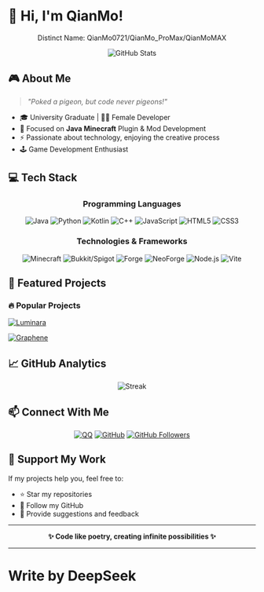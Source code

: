 # 👋 Hi, I'm QianMo!

<div align="center">

Distinct Name: QianMo0721/QianMo_ProMax/QianMoMAX

![GitHub Stats](https://github-readme-stats.vercel.app/api?username=QianMo0721&show_icons=true&theme=ambient_gradient)

</div>

## 🎮 About Me

> *"Poked a pigeon, but code never pigeons!"*

- 🎓 University Graduate | 👩‍💻 Female Developer
- 🎯 Focused on **Java Minecraft** Plugin & Mod Development
- ⚡ Passionate about technology, enjoying the creative process
- 🕹️ Game Development Enthusiast

## 💻 Tech Stack

<div align="center">

### Programming Languages
![Java](https://img.shields.io/badge/java-%23ED8B00.svg?style=for-the-badge&logo=openjdk&logoColor=white)
![Python](https://img.shields.io/badge/Python-3776AB?style=for-the-badge&logo=python&logoColor=white)
![Kotlin](https://img.shields.io/badge/kotlin-%237F52FF.svg?style=for-the-badge&logo=kotlin&logoColor=white)
![C++](https://img.shields.io/badge/C++-00599C?style=for-the-badge&logo=c%2B%2B&logoColor=white)
![JavaScript](https://img.shields.io/badge/JavaScript-F7DF1E?style=for-the-badge&logo=javascript&logoColor=black)
![HTML5](https://img.shields.io/badge/HTML5-E34F26?style=for-the-badge&logo=html5&logoColor=white)
![CSS3](https://img.shields.io/badge/CSS3-1572B6?style=for-the-badge&logo=css3&logoColor=white)

### Technologies & Frameworks
![Minecraft](https://img.shields.io/badge/Minecraft-62B47A?style=for-the-badge&logo=minecraft&logoColor=white)
![Bukkit/Spigot](https://img.shields.io/badge/Bukkit/Spigot-Development-orange?style=for-the-badge)
![Forge](https://img.shields.io/badge/Forge_Modding-Development-red?style=for-the-badge)
![NeoForge](https://img.shields.io/badge/NeoForge-Development-blue?style=for-the-badge)
![Node.js](https://img.shields.io/badge/Node.js-339933?style=for-the-badge&logo=nodedotjs&logoColor=white)
![Vite](https://img.shields.io/badge/Vite-646CFF?style=for-the-badge&logo=vite&logoColor=white)

</div>

## 🎨 Featured Projects

### 🔥 Popular Projects
[![Luminara](https://github-readme-stats.vercel.app/api/pin/?username=CraftAmethyst&repo=Luminara)](https://github.com/CraftAmethyst/Luminara)

[![Graphene](https://github-readme-stats.vercel.app/api/pin/?username=CraftAmethyst&repo=Graphene)](https://github.com/CraftAmethyst/Graphene)

## 📈 GitHub Analytics

<div align="center">

![Streak](https://github-readme-streak-stats.herokuapp.com/?user=QianMo0721&theme=radical)

</div>

## 📫 Connect With Me

<div align="center">

[![QQ](https://img.shields.io/badge/QQ-3142150691-FF6B6B?style=for-the-badge&logo=tencentqq&logoColor=white)](http://wpa.qq.com/msgrd?v=3&uin=3142150691&site=qq&menu=yes)
[![GitHub](https://img.shields.io/badge/GitHub-QianMo0721-181717?style=for-the-badge&logo=github&logoColor=white)](https://github.com/QianMo0721)
[![GitHub Followers](https://img.shields.io/github/followers/QianMo0721?style=for-the-badge&logo=github)](https://github.com/QianMo0721)

</div>

## 💖 Support My Work

If my projects help you, feel free to:
- ⭐ Star my repositories
- 🔔 Follow my GitHub
- 💬 Provide suggestions and feedback

---

<div align="center">

**✨ Code like poetry, creating infinite possibilities ✨**

</div>

---

# Write by DeepSeek

